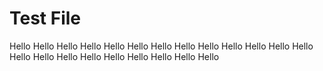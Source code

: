 # Test File
Hello
Hello
Hello
Hello
Hello
Hello
Hello
Hello
Hello
Hello
Hello
Hello
Hello
Hello
Hello
Hello
Hello
Hello
Hello
Hello
Hello
Hello

